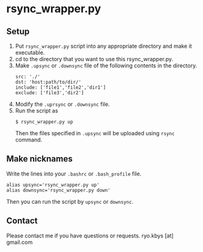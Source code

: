 # rsync_wrapper.py

## Setup

1. Put `rsync_wrapper.py` script into any appropriate directory and make it executable.
2. cd to the directory that you want to use this rsync_wrapper.py.
3. Make `.upsync` or `.downsync` file of the following contents in the directory.
   ```
   src: './'
   dst: 'host:path/to/dir/'
   include: ['file1','file2','dir1']
   exclude: ['file3','dir2']
   ```
4. Modify the `.uprsync` or `.downsync` file.
5. Run the script as
   ```
   $ rsync_wrapper.py up
   ```
   Then the files specified in `.upsync` will be uploaded using `rsync` command.

## Make nicknames

Write the lines into your `.bashrc` or `.bash_profile` file.
```
alias upsync='rsync_wrapper.py up'
alias downsync='rsync_wrapper.py down'
```
Then you can run the script by `upsync` or `downsync`.


## Contact

Please contact me if you have questions or requests.
ryo.kbys [at] gmail.com

